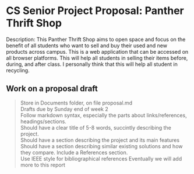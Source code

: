 # CS Senior Project Proposal: Panther Thrift Shop

Description:
This Panther Thrift Shop aims to open space and focus on the benefit of all students who want to sell and buy their used and new products across campus. This is a web application that can be accessed on all browser platforms. This will help all students in selling their items before, during, and after class. I personally think that this will help all student in recycling. 












## Work on a proposal draft
> Store in Documents folder, on file proposal.md \
> Drafts due by Sunday end of week 2 \
> Follow markdown syntax, especially the parts about links/references, headings/sections. \
> Should have a clear title of 5-8 words, succintly describing the project. \
> Should have a section describing the project and its main features \
> Should have a section describing similar existing solutions and how they compare. Include a References section. \
> Use IEEE style for bibliographical references
> Eventually we will add more to this report
